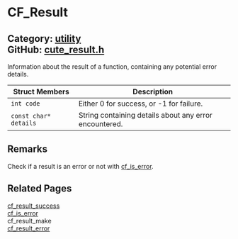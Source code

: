 [](../header.md ':include')

# CF_Result

Category: [utility](/api_reference?id=utility)  
GitHub: [cute_result.h](https://github.com/RandyGaul/cute_framework/blob/master/include/cute_result.h)  
---

Information about the result of a function, containing any potential error details.

Struct Members | Description
--- | ---
`int code` | Either 0 for success, or -1 for failure.
`const char* details` | String containing details about any error encountered.

## Remarks

Check if a result is an error or not with [cf_is_error](/utility/cf_is_error.md).

## Related Pages

[cf_result_success](/utility/cf_result_success.md)  
[cf_is_error](/utility/cf_is_error.md)  
cf_result_make  
[cf_result_error](/utility/cf_result_error.md)  
